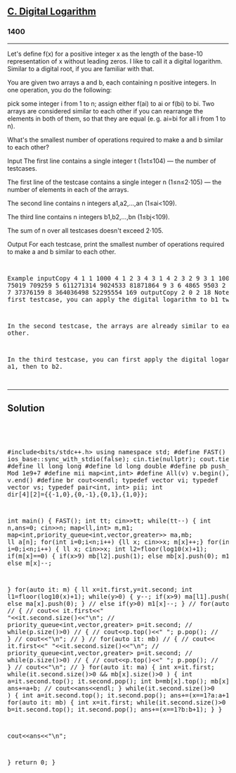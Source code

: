 
<h2><a href="https://codeforces.com/problemset/problem/1728/C">C. Digital Logarithm</a></h2>
<h3>1400</h3>
<hr>
<div><p>
  Let's define f(x) for a positive integer x as the length of the base-10 representation of x without leading zeros. I like to call it a digital logarithm. Similar to a digital root, if you are familiar with that.

You are given two arrays a and b, each containing n positive integers. In one operation, you do the following:

pick some integer i from 1 to n;
assign either f(ai) to ai or f(bi) to bi.
Two arrays are considered similar to each other if you can rearrange the elements in both of them, so that they are equal (e. g. ai=bi for all i from 1 to n).

What's the smallest number of operations required to make a and b similar to each other?

Input
The first line contains a single integer t (1≤t≤104) — the number of testcases.

The first line of the testcase contains a single integer n (1≤n≤2⋅105) — the number of elements in each of the arrays.

The second line contains n integers a1,a2,…,an (1≤ai<109).

The third line contains n integers b1,b2,…,bn (1≤bj<109).

The sum of n over all testcases doesn't exceed 2⋅105.

Output
For each testcase, print the smallest number of operations required to make a and b similar to each other.

  
</p>
<pre>
  
Example
inputCopy
4
1
1
1000
4
1 2 3 4
3 1 4 2
3
2 9 3
1 100 9
10
75019 709259 5 611271314 9024533 81871864 9 3 6 4865
9503 2 371245467 6 7 37376159 8 364036498 52295554 169
outputCopy
2
0
2
18
Note
In the first testcase, you can apply the digital logarithm to b1 twice.

In the second testcase, the arrays are already similar to each other.

In the third testcase, you can first apply the digital logarithm to a1, then to b2.
  
</pre>
<hr>
 <h2><strong><b>Solution</b></strong></h2>
 <br>
 <pre>
 
#include<bits/stdc++.h>
using namespace std;
#define FAST() ios_base::sync_with_stdio(false);    cin.tie(nullptr);     cout.tie(nullptr);
#define ll long long
#define ld long double
#define pb push_back
#define Mod 1e9+7
#define mii map<int,int> 
#define All(v) v.begin(), v.end()
#define br cout<<endl;
typedef vector<int> vi;
typedef vector<string> vs;
typedef pair<int, int> pii;
int dir[4][2]={{-1,0},{0,-1},{0,1},{1,0}};
 
int main()
{
FAST();
int tt; cin>>tt;
while(tt--)
{
   int n,ans=0; cin>>n;
   map<ll,int> m,m1;
   map<int,priority_queue<int,vector<int>,greater<int>>> ma,mb;
   ll a[n];
   for(int i=0;i<n;i++) {ll x; cin>>x; m[x]++;}
   for(int i=0;i<n;i++)
   {
      ll x; cin>>x;
      int l2=floor(log10(x)+1);
      if(m[x]==0)
      {
          if(x>9) mb[l2].push(1);
          else mb[x].push(0);
          m1[x]++;
      } 
      else m[x]--;

   }
   for(auto it: m)
   {
      ll x=it.first,y=it.second;
      int l1=floor(log10(x)+1);
      while(y>0)
      {
        y--;
        if(x>9) ma[l1].push(1);
         else ma[x].push(0);
      }
      // else if(y>0) m1[x]--;
   }
  //  for(auto it: ma)
  //  {
  //    cout<< it.first<<" "<<it.second.size()<<"\n";
  //    priority_queue<int,vector<int>,greater<int>> p=it.second;
  //    while(p.size()>0)
  //    {
  //      cout<<p.top()<<" "; p.pop();
  //    } 
  //    cout<<"\n";
  //  }
  //  for(auto it: mb)
  //  {
  //    cout<< it.first<<" "<<it.second.size()<<"\n";
  //    priority_queue<int,vector<int>,greater<int>> p=it.second;
  //    while(p.size()>0)
  //    {
  //      cout<<p.top()<<" "; p.pop();
  //    } 
  //    cout<<"\n";
  //  }
   for(auto it: ma)
   {
      int x=it.first;
      while(it.second.size()>0 && mb[x].size()>0  )
      {
         int a=it.second.top(); it.second.pop();
         int b=mb[x].top(); mb[x].pop();
         ans+=a+b;
        //  cout<<ans<<endl;
      }
      while(it.second.size()>0 )
      {
         int a=it.second.top(); it.second.pop();
          ans+=(x==1?a:a+1);
      }
   }
   for(auto it: mb)
   {
     int x=it.first;
      while(it.second.size()>0 )
      {
         int b=it.second.top(); it.second.pop();
         ans+=(x==1?b:b+1);
      }
   }

   cout<<ans<<"\n";
     
}
return 0;
}
          
 </pre>

